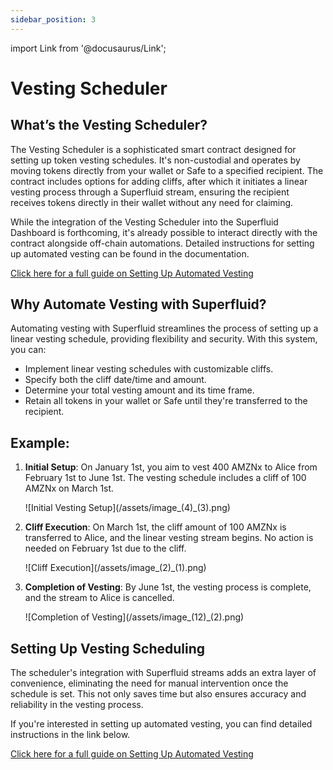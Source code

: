 ```yaml
---
sidebar_position: 3
---
```


import Link from '@docusaurus/Link';

# Vesting Scheduler

## What’s the Vesting Scheduler?

The Vesting Scheduler is a sophisticated smart contract designed for setting up token vesting schedules. It's non-custodial and operates by moving tokens directly from your wallet or Safe to a specified recipient. The contract includes options for adding cliffs, after which it initiates a linear vesting process through a Superfluid stream, ensuring the recipient receives tokens directly in their wallet without any need for claiming.

While the integration of the Vesting Scheduler into the Superfluid Dashboard is forthcoming, it's already possible to interact directly with the contract alongside off-chain automations. Detailed instructions for setting up automated vesting can be found in the documentation.

<div style={{ textAlign: 'center', margin: '20px' }}>
   <a 
      href="https://www.notion.so/superfluidhq/Setting-Up-Automated-Vesting-f3e11a257a2d4b0b89210def54a59278"
      className="button-link"
      style={{
         backgroundColor: 'green',
         color: 'white',
         fontSize: '16px',
         padding: '10px 20px',
         textDecoration: 'none',
         borderRadius: '4px',
         display: 'inline-block'
      }}
   >
      Click here for a full guide on Setting Up Automated Vesting
   </a>
</div>

## Why Automate Vesting with Superfluid?

Automating vesting with Superfluid streamlines the process of setting up a linear vesting schedule, providing flexibility and security. With this system, you can:

- Implement linear vesting schedules with customizable cliffs.
- Specify both the cliff date/time and amount.
- Determine your total vesting amount and its time frame.
- Retain all tokens in your wallet or Safe until they're transferred to the recipient.

## Example:

1. **Initial Setup**: On January 1st, you aim to vest 400 AMZNx to Alice from February 1st to June 1st. The vesting schedule includes a cliff of 100 AMZNx on March 1st.

   <div style={{ display: 'flex', justifyContent: 'center' }}>
   ![Initial Vesting Setup](/assets/image_(4)_(3).png)
   </div>

2. **Cliff Execution**: On March 1st, the cliff amount of 100 AMZNx is transferred to Alice, and the linear vesting stream begins. No action is needed on February 1st due to the cliff.

   <div style={{ display: 'flex', justifyContent: 'center' }}>
   ![Cliff Execution](/assets/image_(2)_(1).png)
   </div>

3. **Completion of Vesting**: By June 1st, the vesting process is complete, and the stream to Alice is cancelled.

   <div style={{ display: 'flex', justifyContent: 'center' }}>
   ![Completion of Vesting](/assets/image_(12)_(2).png)
   </div>

## Setting Up Vesting Scheduling

The scheduler's integration with Superfluid streams adds an extra layer of convenience, eliminating the need for manual intervention once the schedule is set. This not only saves time but also ensures accuracy and reliability in the vesting process.

If you're interested in setting up automated vesting, you can find detailed instructions in the link below.

<div style={{ textAlign: 'center', margin: '20px' }}>
   <a 
      href="https://www.notion.so/superfluidhq/Setting-Up-Automated-Vesting-f3e11a257a2d4b0b89210def54a59278"
      className="button-link"
      style={{
         backgroundColor: 'green',
         color: 'white',
         fontSize: '16px',
         padding: '10px 20px',
         textDecoration: 'none',
         borderRadius: '4px',
         display: 'inline-block'
      }}
   >
      Click here for a full guide on Setting Up Automated Vesting
   </a>
</div>